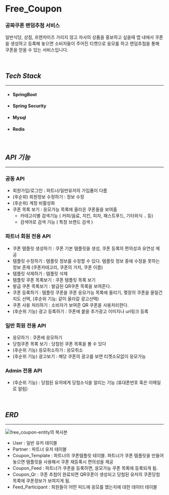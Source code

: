 # Free_Coupon

### 공짜쿠폰 랜덤추첨 서비스

일반식당, 상점, 프렌차이즈 가리지 않고 자사의 상품을 홍보하고 싶을때 앱 내에서 쿠폰을 생성하고 등록해 놓으면 소비자들이 주어진 티켓으로 응모를 하고 랜덤추첨을 통해 쿠폰을 얻을 수 있는 서비스입니다. 

<br>

## *Tech Stack*
***
+ #### SpringBoot
+ #### Spring Security
+ #### Mysql 
+ #### Redis

<br>

## *API 기능*
***

### 공동 API

- 회원가입/로그인 : 파트너/일반유저의 가입폼이 다름
- (후순위) 회원정보 수정하기 : 정보 수정
- (후순위) 계정 비활성화
- 쿠폰 목록 보기 : 응모가능 목록에 올라온 쿠폰들을 보여줌
  - 카테고리별 검색기능 ( 커피/음료, 치킨, 피자, 패스트푸드, 기타외식 .. 등)
  - 검색어로 검색 기능 ( 특정 브랜드 검색 )


### 파트너 회원 전용 API 

- 쿠폰 템플릿 생성하기 : 쿠폰 기본 템플릿을 생성, 쿠폰 등록의 편의성과 유연성 제공 
- 템플릿 수정하기 : 템플릿 정보를 수정할 수 있다. 템플릿 정보 중에 수정을 못하는 정보 존재 (쿠폰카테고리, 쿠폰의 가치, 쿠폰 이름)
- 템플릿 삭제하기 : 템플릿 삭제
- 템플릿 쿠폰 목록보기 : 쿠폰 템플릿 목록 보기 
- 발급 쿠폰 목록보기 : 발급된 QR쿠폰 목록을 보여준다.
- 쿠폰 등록하기 : 템플릿 쿠폰을 쿠폰 응모가능 목록에 올리기, 몇장의 쿠폰을 올릴건지도 선택, (후순위 기능: 같이 올라갈 광고선택)
- 쿠폰 사용 처리하기 : 소비자가 보여준 QR 쿠폰을 사용처리한다.
- (후순위 기능) 광고 등록하기 : 쿠폰에 붙을 추가광고 이미지나 url링크 등록 


### 일반 회원 전용 API
- 응모하기 : 쿠폰에 응모하기
- 당첨쿠폰 목록 보기 : 당첨된 쿠폰 목록을 볼 수 있다
- (후순위 기능) 응모취소하기 : 응모취소
- (후순위 기능) 광고보기 : 해당 쿠폰의 광고를 보면 티켓소모없이 응모가능 


### Admin 전용 API
- (후순위 기능) : 당첨된 유저에게 당첨소식을 알리는 기능 (휴대폰번호 혹은 이메일로 알림)

<br>


## *ERD*
***
![free_coupon-entity의 복사본](https://github.com/devhongsa/Free_Coupon/assets/100022877/dbe7e10e-2b93-4ed3-a653-2f1213aefdb4)

- User : 일반 유저 테이블 
- Partner : 파트너 유저 테이블 
- Coupon_Template : 파트너의 쿠폰템플릿 테이블. 파트너가 쿠폰 템플릿을 만들어놓으면 템플릿을 사용해서 쿠폰 재등록시 편의성을 제공 
- Coupon_Feed : 파트너가 쿠폰을 등록하면, 응모가능 쿠폰 목록에 등록되게 됨.
- Coupon_Qr : 쿠폰 추첨이 완료되면 QR쿠폰이 생성되고 당첨된 유저의 쿠폰당첨목록에 쿠폰정보가 보여지게 됨.
- Feed_Participant : 회원들이 어떤 피드에 응모를 했는지에 대한 데이터 테이블

<br>



